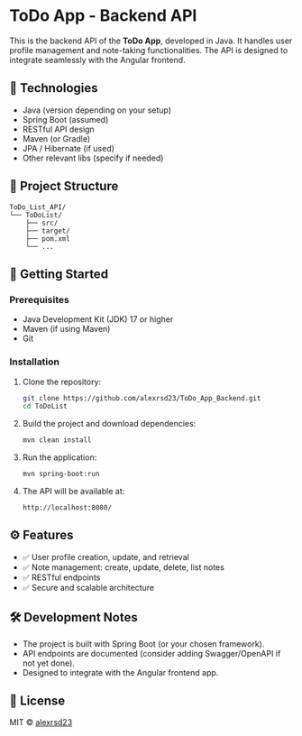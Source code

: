 
# ToDo App - Backend API

This is the backend API of the **ToDo App**, developed in Java. It handles user profile management and note-taking functionalities. The API is designed to integrate seamlessly with the Angular frontend.

## 🔧 Technologies

- Java (version depending on your setup)
- Spring Boot (assumed)
- RESTful API design
- Maven (or Gradle)
- JPA / Hibernate (if used)
- Other relevant libs (specify if needed)

## 📁 Project Structure

```
ToDo_List_API/
└── ToDoList/
    ├── src/
    ├── target/
    ├── pom.xml
    └── ...
```

## 🚀 Getting Started

### Prerequisites

- Java Development Kit (JDK) 17 or higher
- Maven (if using Maven)
- Git

### Installation

1. Clone the repository:
   ```bash
   git clone https://github.com/alexrsd23/ToDo_App_Backend.git
   cd ToDoList
   ```

2. Build the project and download dependencies:
   ```bash
   mvn clean install
   ```

3. Run the application:
   ```bash
   mvn spring-boot:run
   ```

4. The API will be available at:
   ```
   http://localhost:8080/
   ```

## ⚙️ Features

- ✅ User profile creation, update, and retrieval
- ✅ Note management: create, update, delete, list notes
- ✅ RESTful endpoints
- ✅ Secure and scalable architecture

## 🛠️ Development Notes

- The project is built with Spring Boot (or your chosen framework).
- API endpoints are documented (consider adding Swagger/OpenAPI if not yet done).
- Designed to integrate with the Angular frontend app.

## 📄 License

MIT © [alexrsd23](https://github.com/alexrsd23)
